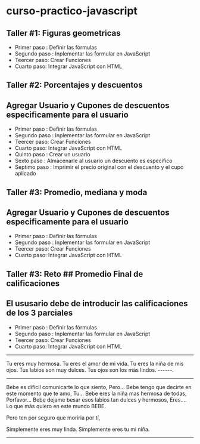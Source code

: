 # curso-practico-javascript 

## Taller #1: Figuras geometricas

- Primer paso : Definir las fórmulas
- Segundo paso : Inplementar las formular en JavaScript 
- Teercer paso: Crear Funciones
- Cuarto paso: Integrar JavaScript con HTML


## Taller #2: Porcentajes y descuentos
 ## Agregar Usuario y Cupones de descuentos especificamente para el usuario
- Primer paso : Definir las fórmulas
- Segundo paso : Inplementar las formular en JavaScript 
- Teercer paso: Crear Funciones
- Cuarto paso: Integrar JavaScript con HTML
- Quinto paso : Crear un usuario
- Sexto paso : Almacenarle al usuario un descuento es especifico
- Septimo paso : Imprimir el precio original con el descuento y el cupo aplicado 


## Taller #3: Promedio, mediana y moda
 ## Agregar Usuario y Cupones de descuentos especificamente para el usuario
- Primer paso : Definir las fórmulas
- Segundo paso : Inplementar las formular en JavaScript 
- Teercer paso: Crear Funciones
- Cuarto paso: Integrar JavaScript con HTML

## Taller #3: Reto ## Promedio Final de calificaciones
 ## El ususario debe de introducir las calificaciones de los 3 parciales
- Primer paso : Definir las fórmulas
- Segundo paso : Inplementar las formular en JavaScript 
- Teercer paso: Crear Funciones
- Cuarto paso: Integrar JavaScript con HTML








-------
Tu eres muy hermosa.
Tu eres el amor de mi vida.
Tu eres la niña de mis ojos.
Tus labios son muy dulces.
Tus ojos son los más lindos.
------.

------
Bebe es dificil comunicarte lo que siento,
Pero...
Bebe tengo que decirte en este momento que te amo,
Tu...
Bebe eres la niña mas hermosa de todas,
Porfavor...
Bebe dejame besar esos labios tan dulces y hermosos,
Eres....
Lo que más quiero en este mundo BEBE.    

Pero ten por seguro que moriria por tí,



Simplemente eres muy linda.
Simplemente eres tu mi niña.
 

-------

 

